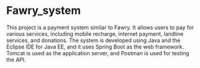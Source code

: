 # Fawry_system
 This project is a payment system similar to Fawry. It allows users to pay for various services, including mobile recharge, internet payment, landline services, and donations. The system is developed using Java and the Eclipse IDE for Java EE, and it uses Spring Boot as the web framework. Tomcat is used as the application server, and Postman is used for testing the API.
